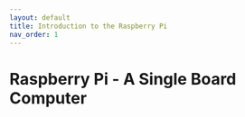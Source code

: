 ```yaml
---
layout: default
title: Introduction to the Raspberry Pi
nav_order: 1
---
```


# <link rel="icon" type="image/x-icon" href="\assets\img\favicon.ico"> Raspberry Pi - A Single Board Computer



